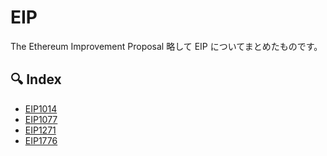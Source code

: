 # EIP

The Ethereum Improvement Proposal 略して EIP についてまとめたものです。

## 🔍 Index

- [EIP1014](./eip-1014.md)
- [EIP1077](./eip-1077.md)
- [EIP1271](./eip-1271.md)
- [EIP1776](./eip-1776.md)
